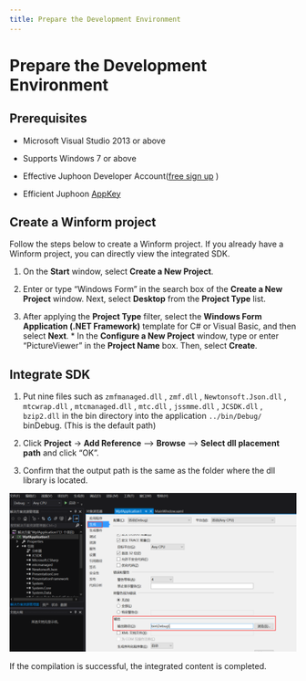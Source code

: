 ```yaml
---
title: Prepare the Development Environment
---
```

# Prepare the Development Environment

## Prerequisites

- Microsoft Visual Studio 2013 or above

- Supports Windows 7 or above

- Effective Juphoon Developer Account([free sign
    up](http:///developer.juphoon.com/signup) )

- Efficient Juphoon [AppKey](https://developer.juphoon.com/cn/document/V2.1/create-application.php)

## Create a Winform project

Follow the steps below to create a Winform project. If you already have
a Winform project, you can directly view the integrated SDK.

1. On the **Start** window, select **Create a New Project**.

2. Enter or type “Windows Form” in the search box of the **Create a New
    Project** window. Next, select **Desktop** from the **Project Type**
    list.

3. After applying the **Project Type** filter, select the **Windows
    Form Application (.NET Framework)** template for C\# or Visual
    Basic, and then select **Next**. \* In the **Configure a New
    Project** window, type or enter “PictureViewer” in the **Project
    Name** box. Then, select **Create**.

## Integrate SDK

1. Put nine files such as `zmfmanaged.dll` , `zmf.dll` ,
    `Newtonsoft.Json.dll` , `mtcwrap.dll` , `mtcmanaged.dll` , `mtc.dll`
    , `jssmme.dll` , `JCSDK.dll` , `bzip2.dll` in the bin directory into
    the application `../bin/Debug/` binDebug. (This is the default path)

2. Click **Project** -\> **Add Reference** –\> **Browse** –\> **Select
    dll placement path** and click “OK”.

3. Confirm that the output path is the same as the folder where the dll
    library is located.

![../../../../\_images/windows\_5.png](../../../../_images/windows_5.png)

If the compilation is successful, the integrated content is completed.
